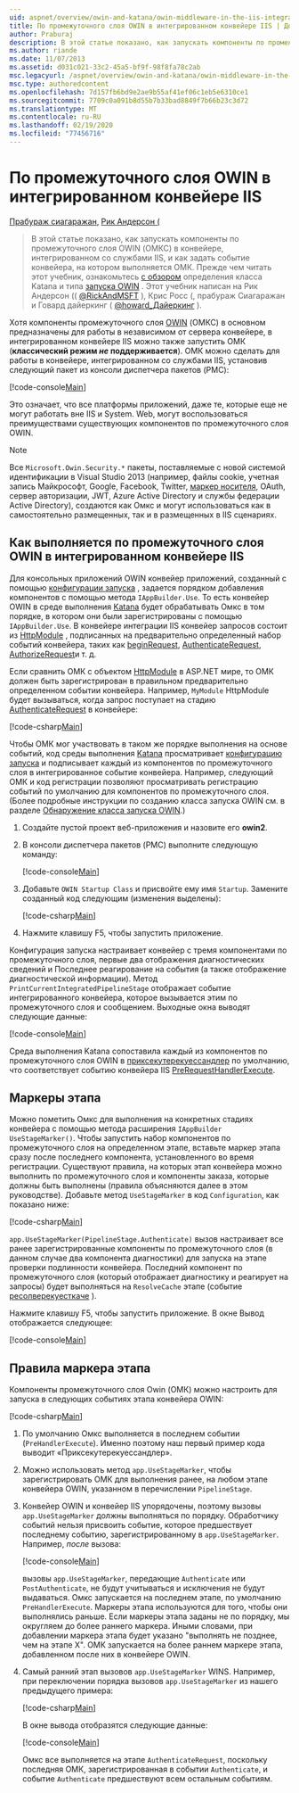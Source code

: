 ```yaml
---
uid: aspnet/overview/owin-and-katana/owin-middleware-in-the-iis-integrated-pipeline
title: По промежуточного слоя OWIN в интегрированном конвейере IIS | Документация Майкрософт
author: Praburaj
description: В этой статье показано, как запускать компоненты по промежуточного слоя OWIN (ОМКС) в конвейере, интегрированном со службами IIS, и как задать событие конвейера, на котором выполняется ОМК. Необходимо...
ms.author: riande
ms.date: 11/07/2013
ms.assetid: d031c021-33c2-45a5-bf9f-98f8fa78c2ab
msc.legacyurl: /aspnet/overview/owin-and-katana/owin-middleware-in-the-iis-integrated-pipeline
msc.type: authoredcontent
ms.openlocfilehash: 7d157fb6bd9e2ae9b55af41ef06c1eb5e6310ce1
ms.sourcegitcommit: 7709c0a091b8d55b7b33bad8849f7b66b23c3d72
ms.translationtype: MT
ms.contentlocale: ru-RU
ms.lasthandoff: 02/19/2020
ms.locfileid: "77456716"
---
```

# <a name="owin-middleware-in-the-iis-integrated-pipeline"></a>По промежуточного слоя OWIN в интегрированном конвейере IIS

[Прабураж сиагаражан](https://github.com/Praburaj), [Рик Андерсон (](https://twitter.com/RickAndMSFT)

> В этой статье показано, как запускать компоненты по промежуточного слоя OWIN (ОМКС) в конвейере, интегрированном со службами IIS, и как задать событие конвейера, на котором выполняется ОМК. Прежде чем читать этот учебник, ознакомьтесь [с обзором](an-overview-of-project-katana.md) определения класса Katana и типа [запуска OWIN](owin-startup-class-detection.md) . Этот учебник написан на Рик Андерсон (( [@RickAndMSFT](https://twitter.com/#!/RickAndMSFT) ), Крис Росс (, прабураж Сиагаражан и Говард дайеркинг ( [@howard\_Дайеркинг](https://twitter.com/howard_dierking) ).

Хотя компоненты промежуточного слоя [OWIN](an-overview-of-project-katana.md) (ОМКС) в основном предназначены для работы в независимом от сервера конвейере, в интегрированном конвейере IIS можно также запустить ОМК (**классический режим *не* поддерживается**). ОМК можно сделать для работы в конвейере, интегрированном со службами IIS, установив следующий пакет из консоли диспетчера пакетов (PMC):

[!code-console[Main](owin-middleware-in-the-iis-integrated-pipeline/samples/sample1.cmd)]

Это означает, что все платформы приложений, даже те, которые еще не могут работать вне IIS и System. Web, могут воспользоваться преимуществами существующих компонентов по промежуточного слоя OWIN. 

> [!NOTE]
> Все `Microsoft.Owin.Security.*` пакеты, поставляемые с новой системой идентификации в Visual Studio 2013 (например, файлы cookie, учетная запись Майкрософт, Google, Facebook, Twitter, [маркер носителя](http://self-issued.info/docs/draft-ietf-oauth-v2-bearer.html), OAuth, сервер авторизации, JWT, Azure Active Directory и службы федерации Active Directory), создаются как Омкс и могут использоваться как в самостоятельно размещенных, так и в размещенных в IIS сценариях.

## <a name="how-owin-middleware-executes-in-the-iis-integrated-pipeline"></a>Как выполняется по промежуточного слоя OWIN в интегрированном конвейере IIS

Для консольных приложений OWIN конвейер приложений, созданный с помощью [конфигурации запуска](owin-startup-class-detection.md) , задается порядком добавления компонентов с помощью метода `IAppBuilder.Use`. То есть конвейер OWIN в среде выполнения [Katana](an-overview-of-project-katana.md) будет обрабатывать Омкс в том порядке, в котором они были зарегистрированы с помощью `IAppBuilder.Use`. В конвейере интеграции IIS конвейер запросов состоит из [HttpModule](https://msdn.microsoft.com/library/ms178468(v=vs.85).aspx) , подписанных на предварительно определенный набор событий конвейера, таких как [beginRequest](https://msdn.microsoft.com/library/system.web.httpapplication.beginrequest.aspx), [AuthenticateRequest](https://msdn.microsoft.com/library/system.web.httpapplication.authenticaterequest.aspx), [AuthorizeRequest](https://msdn.microsoft.com/library/system.web.httpapplication.authorizerequest.aspx)и т. д.

Если сравнить ОМК с объектом [HttpModule](https://msdn.microsoft.com/library/zec9k340(v=vs.85).aspx) в ASP.NET мире, то ОМК должен быть зарегистрирован в правильном предварительно определенном событии конвейера. Например, `MyModule` HttpModule будет вызываться, когда запрос поступает на стадию [AuthenticateRequest](https://msdn.microsoft.com/library/system.web.httpapplication.authenticaterequest.aspx) в конвейере:

[!code-csharp[Main](owin-middleware-in-the-iis-integrated-pipeline/samples/sample2.cs?highlight=10)]

Чтобы ОМК мог участвовать в таком же порядке выполнения на основе событий, код среды выполнения [Katana](an-overview-of-project-katana.md) просматривает [конфигурацию запуска](owin-startup-class-detection.md) и подписывает каждый из компонентов по промежуточного слоя в интегрированное событие конвейера. Например, следующий ОМК и код регистрации позволяют просматривать регистрацию событий по умолчанию для компонентов по промежуточного слоя. (Более подробные инструкции по созданию класса запуска OWIN см. в разделе [Обнаружение класса запуска OWIN](owin-startup-class-detection.md).)

1. Создайте пустой проект веб-приложения и назовите его **owin2**.
2. В консоли диспетчера пакетов (PMC) выполните следующую команду: 

    [!code-console[Main](owin-middleware-in-the-iis-integrated-pipeline/samples/sample3.cmd)]
3. Добавьте `OWIN Startup Class` и присвойте ему имя `Startup`. Замените созданный код следующим (изменения выделены):  

    [!code-csharp[Main](owin-middleware-in-the-iis-integrated-pipeline/samples/sample4.cs?highlight=5-7,15-36)]
4. Нажмите клавишу F5, чтобы запустить приложение.

Конфигурация запуска настраивает конвейер с тремя компонентами по промежуточного слоя, первые два отображения диагностических сведений и Последнее реагирование на события (а также отображение диагностической информации). Метод `PrintCurrentIntegratedPipelineStage` отображает событие интегрированного конвейера, которое вызывается этим по промежуточного слоя и сообщением. Выходные окна выводят следующие данные:

[!code-console[Main](owin-middleware-in-the-iis-integrated-pipeline/samples/sample5.cmd)]

Среда выполнения Katana сопоставила каждый из компонентов по промежуточного слоя OWIN в [приксекутерекуессандлер](https://msdn.microsoft.com/library/system.web.httpapplication.prerequesthandlerexecute.aspx) по умолчанию, что соответствует событию конвейера IIS [PreRequestHandlerExecute](https://msdn.microsoft.com/library/system.web.httpapplication.prerequesthandlerexecute.aspx).

## <a name="stage-markers"></a>Маркеры этапа

Можно пометить Омкс для выполнения на конкретных стадиях конвейера с помощью метода расширения `IAppBuilder UseStageMarker()`. Чтобы запустить набор компонентов по промежуточного слоя на определенном этапе, вставьте маркер этапа сразу после последнего компонента, установленного во время регистрации. Существуют правила, на которых этап конвейера можно выполнить по промежуточного слоя и компоненты заказа, которые должны быть выполнены (правила объясняются далее в этом руководстве). Добавьте метод `UseStageMarker` в код `Configuration`, как показано ниже:

[!code-csharp[Main](owin-middleware-in-the-iis-integrated-pipeline/samples/sample6.cs?highlight=13,19)]

`app.UseStageMarker(PipelineStage.Authenticate)` вызов настраивает все ранее зарегистрированные компоненты по промежуточного слоя (в данном случае два компонента диагностики) для запуска на этапе проверки подлинности конвейера. Последний компонент по промежуточного слоя (который отображает диагностику и реагирует на запросы) будет выполняться на `ResolveCache` этапе (событие [ресолверекуесткаче](https://msdn.microsoft.com/library/system.web.httpapplication.resolverequestcache.aspx) ).

Нажмите клавишу F5, чтобы запустить приложение. В окне Вывод отображается следующее:

[!code-console[Main](owin-middleware-in-the-iis-integrated-pipeline/samples/sample7.cmd)]

## <a name="stage-marker-rules"></a>Правила маркера этапа

Компоненты промежуточного слоя Owin (ОМК) можно настроить для запуска в следующих событиях этапа конвейера OWIN:

[!code-csharp[Main](owin-middleware-in-the-iis-integrated-pipeline/samples/sample8.cs)]

1. По умолчанию Омкс выполняется в последнем событии (`PreHandlerExecute`). Именно поэтому наш первый пример кода выводит «Приксекутерекуессандлер».
2. Можно использовать метод `app.UseStageMarker`, чтобы зарегистрировать ОМК для выполнения ранее, на любом этапе конвейера OWIN, указанном в перечислении `PipelineStage`.
3. Конвейер OWIN и конвейер IIS упорядочены, поэтому вызовы `app.UseStageMarker` должны выполняться по порядку. Обработчику событий нельзя присвоить событие, которое предшествует последнему событию, зарегистрированному в `app.UseStageMarker`. Например, *после* вызова:

    [!code-console[Main](owin-middleware-in-the-iis-integrated-pipeline/samples/sample9.cmd)]

   вызовы `app.UseStageMarker`, передающие `Authenticate` или `PostAuthenticate`, не будут учитываться и исключения не будут выдаваться. Омкс запускается на последнем этапе, по умолчанию `PreHandlerExecute`. Маркеры этапа используются для того, чтобы они выполнялись раньше. Если маркеры этапа заданы не по порядку, мы округляем до более раннего маркера. Иными словами, при добавлении маркера этапа будет указано "выполнять не позднее, чем на этапе X". ОМК запускается на более раннем маркере этапа, добавленном после них в конвейере OWIN.
4. Самый ранний этап вызовов `app.UseStageMarker` WINS. Например, при переключении порядка вызовов `app.UseStageMarker` из нашего предыдущего примера:

    [!code-csharp[Main](owin-middleware-in-the-iis-integrated-pipeline/samples/sample10.cs?highlight=13,19)]

   В окне вывода отобразятся следующие данные: 

    [!code-console[Main](owin-middleware-in-the-iis-integrated-pipeline/samples/sample11.cmd)]

   Омкс все выполняется на этапе `AuthenticateRequest`, поскольку последняя ОМК, зарегистрированная в событии `Authenticate`, и событие `Authenticate` предшествуют всем остальным событиям.
